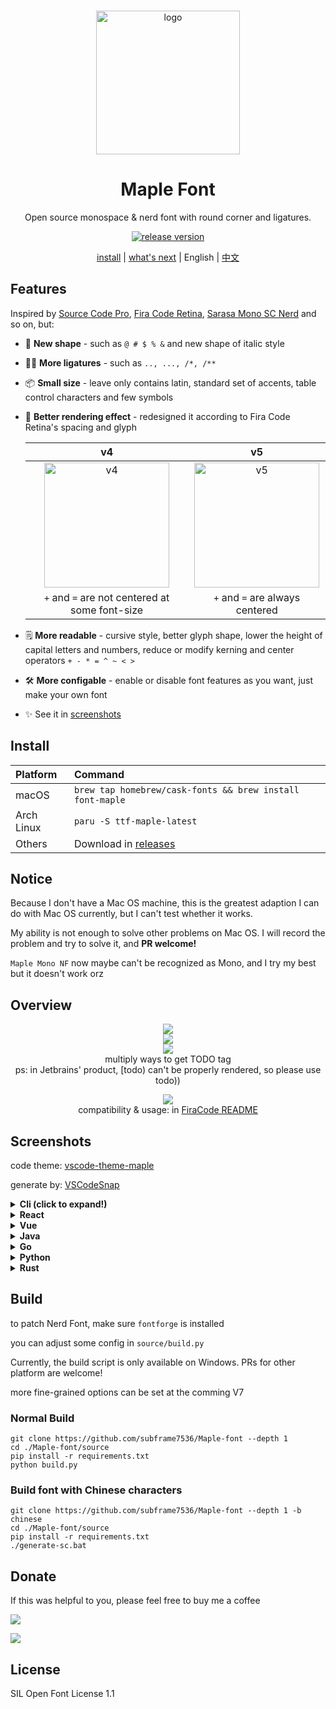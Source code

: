 <br>

<p align="center">
  <img src="./img/head.svg" height="230" alt="logo">
</p>

<h1 align="center"> Maple Font </h1>

<p align="center">
Open source monospace & nerd font with round corner and ligatures.
</p>

<p align="center">
  <a href="https://github.com/subframe7536/Maple-font/releases">
    <img src="https://img.shields.io/github/v/release/subframe7536/Maple-font?display_name=tag" alt="release version">
  </a>
</p>

<p align="center">
  <a href="#install">install</a> |
  <a href="https://github.com/users/subframe7536/projects/1">what's next</a> |
  English |
  <a href="./README_CN.md">中文</a>
</p>



## Features

Inspired by [Source Code Pro](https://github.com/adobe-fonts/source-code-pro), [Fira Code Retina](https://github.com/tonsky/FiraCode), [Sarasa Mono SC Nerd](https://github.com/laishulu/Sarasa-Mono-SC-Nerd) and so on, but:

- 🎨 **New shape** - such as `@ # $ % &` and new shape of italic style
- 🤙🏻 **More ligatures** - such as `.., ..., /*, /**`
- 📦 **Small size** - leave only contains latin, standard set of accents, table control characters and few symbols
- 🦾 **Better rendering effect** - redesigned it according to Fira Code Retina's spacing and glyph

  |                           v4                           |                           v5                            |
  | :----------------------------------------------------: | :-----------------------------------------------------: |
  | <img src="./img/sizechange.gif" height="200" alt="v4"> | <img src="./img/sizechange1.gif" height="200" alt="v5"> |
  |     `+` and `=` are not centered at some font-size     |             `+` and `=` are always centered             |

- 🗒 **More readable** - cursive style, better glyph shape, lower the height of capital letters and numbers, reduce or modify kerning and center operators `+ - * = ^ ~ < >`
- 🛠️ **More configable** - enable or disable font features as you want, just make your own font
- ✨ See it in [screenshots](#screenshots)



## Install


| Platform   | Command                                                                     |
| :--------- | :-------------------------------------------------------------------------- |
| macOS      | `brew tap homebrew/cask-fonts && brew install font-maple`                   |
| Arch Linux | `paru -S ttf-maple-latest`                                                  |
| Others     | Download in [releases](https://github.com/subframe7536/Maple-font/releases) |





## Notice


Because I don't have a Mac OS machine, this is the greatest adaption I can do with Mac OS currently, but I can't test whether it works.

My ability is not enough to solve other problems on Mac OS. I will record the problem and try to solve it, and **PR welcome!**

`Maple Mono NF` now maybe can't be recognized as Mono, and I try my best but it doesn't work orz


## Overview

<p align="center">
<img src="./img/base.png" /><br>
<img src="./img/ligature.png" /><br>
<img src="./img/ligature.gif"/><br>
multiply ways to get TODO tag<br>
ps: in Jetbrains' product, [todo) can't be properly rendered, so please use todo))<br>
</p>
<p align="center">
<img src="./img/option.png"/><br>
compatibility & usage: in <a href="https://github.com/tonsky/FiraCode#editor-compatibility-list" target="_blank">FiraCode README</a>
</p>

## Screenshots

code theme: [vscode-theme-maple](https://github.com/subframe7536/vscode-theme-maple)

generate by: [VSCodeSnap](https://github.com/luisllamasbinaburo/VSCodeSnap)

<details>
<summary><b>Cli (click to expand!)</b></summary>

![](img/code_sample/cli.webp)

</details>



<details>
<summary><b>React</b></summary>

![](img/code_sample/react.webp)

</details>



<details>
<summary><b>Vue</b></summary>

![](img/code_sample/vue.webp)

</details>


<details>
<summary><b>Java</b></summary>

![](img/code_sample/java.webp)

</details>


<details>
<summary><b>Go</b></summary>

<p align="center">
  <img src="img/code_sample/go.webp" width="320"/>
</p>

</details>


<details>
<summary><b>Python</b></summary>

![](img/code_sample/python.webp)

</details>


<details>
<summary><b>Rust</b></summary>

![](img/code_sample/rust.webp)


</details>


## Build

to patch Nerd Font, make sure `fontforge` is installed

you can adjust some config in `source/build.py`

Currently, the build script is only available on Windows. PRs for other platform are welcome!

more fine-grained options can be set at the comming V7


### Normal Build

```shell
git clone https://github.com/subframe7536/Maple-font --depth 1
cd ./Maple-font/source
pip install -r requirements.txt
python build.py
```

### Build font with Chinese characters

```shell
git clone https://github.com/subframe7536/Maple-font --depth 1 -b chinese
cd ./Maple-font/source
pip install -r requirements.txt
./generate-sc.bat
```

## Donate

If this was helpful to you, please feel free to buy me a coffee

<a href="https://www.buymeacoffee.com/subframe753"><img src="https://img.buymeacoffee.com/button-api/?text=Buy me a coffee&emoji=&slug=subframe753&button_colour=5F7FFF&font_colour=ffffff&font_family=Lato&outline_colour=000000&coffee_colour=FFDD00" /></a>

![](img/donate.webp)

## License

SIL Open Font License 1.1
